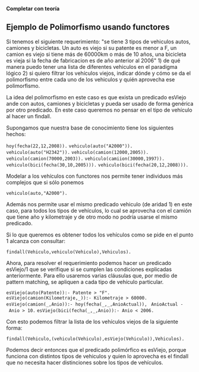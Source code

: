 **Completar con teoría**

Ejemplo de Polimorfismo usando functores
----------------------------------------

Si tenemos el siguiente requerimiento: "se tiene 3 tipos de vehiculos autos, camiones y bicicletas. Un auto es viejo si su patente es menor a F, un camion es viejo si tiene más de 60000km o más de 10 años, una bicicleta es vieja si la fecha de fabricacion es de año anterior al 2006" 1) de qué manera puedo tener una lista de diferentes vehiculos en el paradigma lógico 2) si quiero filtrar los vehículos viejos, indicar dónde y cómo se da el polimorfismo entre cada uno de los vehiculos y quién aprovecha ese polimorfismo.

La idea del polimorfismo en este caso es que exista un predicado esViejo ande con autos, camiones y bicicletas y pueda ser usado de forma genérica por otro predicado. En este caso queremos no pensar en el tipo de vehículo al hacer un findall.

Supongamos que nuestra base de conocimiento tiene los siguientes hechos:

`hoy(fecha(22,12,2008)).`
`vehiculo(auto("A2000")).`
`vehiculo(auto("H2342")).`
`vehiculo(camion(12000,2005)).`
`vehiculo(camion(70000,2003)).`
`vehiculo(camiion(30000,1997)).`
`vehiculo(bici(fecha(30,10,2005))).`
`vehiculo(bici(fecha(20,12,2008))).`

Modelar a los vehículos con functores nos permite tener individuos más complejos que si sólo ponemos

`vehiculo(auto,"A2000").`

Además nos permite usar el mismo predicado vehiculo (de aridad 1) en este caso, para todos los tipos de vehículos, lo cual se aprovecha con el camión que tiene año y kilometraje y de otro modo no podría usarse el mismo predicado.

Si lo que queremos es obtener todos los vehículos como se pide en el punto 1 alcanza con consultar:

`findall(Vehiculo,vehiculo(Vehiculo),Vehiculos).`

Ahora, para resolver el requerimiento podemos hacer un predicado esViejo/1 que se verifique si se cumplen las condiciones explicadas anteriormente. Para ello usaremos varias cláusulas que, por medio de pattern matching, se apliquen a cada tipo de vehículo particular.

`esViejo(auto(Patente)):- Patente > "F".`
`esViejo(camion(Kilometraje,_)):- Kilometraje > 60000.`
`esViejo(camion(_,Anio)):- hoy(fecha(_,_,AnioActual)),`
` AnioActual - Anio > 10.`
`esViejo(bici(fecha(_,_,Anio)):- Anio < 2006.`

Con esto podemos filtrar la lista de los vehículos viejos de la siguiente forma:

`findall(Vehiculo,(vehiculo(Vehiculo),esViejo(Vehiculo)),Vehiculos).`

Podemos decir entonces que el predicado polimórfico es esViejo, porque funciona con distintos tipos de vehiculos y quien lo aprovecha es el findall que no necesita hacer distinciones sobre los tipos de vehículos.
